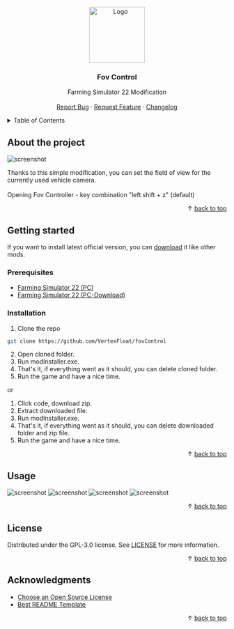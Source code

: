 <div id="top"></div>
<br/>
<div align="center">
  <a href="https://github.com/VertexFloat/fovControl">
    <img src="screenshots/icon.png" alt="Logo" width="128" height="128">
  </a>
  <h3>Fov Control</h3>
  <p>
    Farming Simulator 22 Modification
    <br/>
    <br/>
    <a href="https://github.com/VertexFloat/fovControl/issues">Report Bug</a>
    ·
    <a href="https://github.com/VertexFloat/fovControl/issues">Request Feature</a>
    ·
    <a href="https://github.com/VertexFloat/fovControl/blob/main/CHANGELOG.md">Changelog</a>
  </p>
</div>
<details>
  <summary>Table of Contents</summary>
  <ol>
    <li>
      <a href="#about-the-project">About The Project</a>
    </li>
    <li>
      <a href="#getting-started">Getting Started</a>
      <ul>
        <li>
          <a href="#prerequisites">Prerequisites</a>
        </li>
        <li>
          <a href="#installation">Installation</a>
        </li>
      </ul>
    </li>
    <li>
      <a href="#usage">Usage</a>
    </li>
    <li>
      <a href="#license">License</a>
    </li>
    <li>
      <a href="#acknowledgments">Acknowledgments</a>
    </li>
  </ol>
</details>

## About the project

<img src="screenshots/screenShot (1).png" alt="screenshot">

Thanks to this simple modification, you can set the field of view for the currently used vehicle camera.
<br/>
<br/>
Opening Fov Controller - key combination "left shift + z" (default)

<p align="right">&#x2191 <a href="#top">back to top</a></p>

## Getting started

If you want to install latest official version, you can [download](https://www.farming-simulator.com/mod.php?mod_id=266119&title=fs2022) it like other mods.
<br/>

### Prerequisites

- [Farming Simulator 22 (PC)](https://www.farming-simulator.com/buy-now.php?platform=pc&code=VertexFloat)
- [Farming Simulator 22 (PC-Download)](https://www.farming-simulator.com/buy-now.php?platform=pcdigital&code=VertexFloat)

### Installation

1. Clone the repo

```sh
git clone https://github.com/VertexFloat/fovControl
```

2. Open cloned folder.
3. Run modInstaller.exe.
4. That's it, if everything went as it should, you can delete cloned folder.
5. Run the game and have a nice time.

or

1. Click code, download zip.
2. Extract downloaded file.
3. Run modInstaller.exe.
4. That's it, if everything went as it should, you can delete downloaded folder and zip file.
5. Run the game and have a nice time.

<p align="right">&#x2191 <a href="#top">back to top</a></p>

## Usage

<img src="screenshots/screenShot (2).png" alt="screenshot">
<img src="screenshots/screenShot (3).png" alt="screenshot">
<img src="screenshots/screenShot (4).png" alt="screenshot">
<img src="screenshots/screenShot (5).png" alt="screenshot">

<p align="right">&#x2191 <a href="#top">back to top</a></p>

## License

Distributed under the GPL-3.0 license. See [LICENSE](https://github.com/VertexFloat/fovControl/blob/main/LICENSE) for more information.

<p align="right">&#x2191 <a href="#top">back to top</a></p>

## Acknowledgments

- [Choose an Open Source License](https://choosealicense.com)
- [Best README Template](https://github.com/othneildrew/Best-README-Template)

<p align="right">&#x2191 <a href="#top">back to top</a></p>
